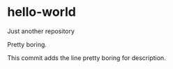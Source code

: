 # hello-world
Just another repository

Pretty boring.

This commit adds the line pretty boring for description. 
